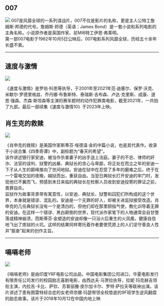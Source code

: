 ## 007
![](https://user-assets.sxlcdn.com/images/951476/FtjhG0z4i8KVdGzbJusXZjl1dysk.jpeg?imageMogr2/strip/auto-orient/thumbnail/1920x9000%3E/quality/90!/interlace/1/format/jpeg)
007是风靡全球的一系列谍战片，007不仅是影片的名称，更是主人公特工詹姆斯·邦德的代号。詹姆斯·邦德（英语：James Bond）是一套小说和系列电影的主角名称。小说原作者是英国作家、前MI6特工伊恩·弗莱明。  
第一部007电影于1962年10月5日公映后，007电影系列风靡全球，历经五十余年长盛不衰。
***

## 速度与激情
![](https://ts1.cn.mm.bing.net/th/id/R-C.ca9c20e8d2eb2e31dad764fcd2f2e958?rik=f%2fDSHZYyoPNJdA&riu=http%3a%2f%2fi.gtimg.cn%2fqqlive%2fimg%2fjpgcache%2ffiles%2fqqvideohori%2fl%2fl9vxrwfdjcw1q4g_a.jpg&ehk=kzRYhNhcTH83AHzqpkbpub%2fXIKnU0tPosL33QTSlLoo%3d&risl=&pid=ImgRaw&r=0)  

《速度与激情》是罗伯·科恩等执导，于2001年至2021年范·迪塞尔、保罗·沃克、米歇尔·罗德里格兹、乔丹娜·布鲁斯特、泰瑞斯·吉布森、卢达·克里斯、成康、道恩·强森、杰森·斯坦森等主演的赛车题材的动作犯罪类电影，截至2021年，一共拍了九部。最后一部续集《速度与激情10》于2023年上映。

## 肖生克的救赎
![](https://n.sinaimg.cn/sinakd10110/184/w1680h904/20210529/2c1c-kquziii2448056.jpg)

《肖申克的救赎》是美国作家斯蒂芬·埃德温·金的中篇小说，也是其代表作。收录于小说合集《四季奇谭》中，副标题为“春天的希望”。   
该作讲述银行家安迪，被当作杀害妻子的凶手送上法庭。妻子的不忠、律师的奸诈、法官的误判、狱警的凶暴、典狱长的贪心与卑鄙，将正处在而立之年的安迪一下子从人生的巅峰推向了世间地狱。安迪在狱中在忍受了多年的磨难之后，终于在一个雷电交加的夜晚，越狱而出，重获自由。当翌日典狱长打开安迪的牢门时，发现他已不翼而飞，预感到末日来临的典狱长在检察人员收到安迪投寄的罪证之前，畏罪自杀。  
监狱作为故事背景带有寓意性，以安迪、典狱长、狱警和囚犯们所构成的这个世界，本身就是错谬、混乱的。安迪是一个无罪的好人，却被关进监狱接受改造。肖申克的几任典狱长没有一个是清白的，但他们却在那里颐指气使，教化训导着无罪的安迪。在这样一个错谬、黑白颠倒的世界，现代派作家笔下的人物通常会自甘堕落或精神崩溃，而斯蒂芬·金塑造的安迪却像一只浴火后重生的火凤凰，健康自信地飞出了炼狱的火坑。这样的结果同样寄托着作者要使荒原上的人们坚守善良人性并“振奋”起来的创作主旨。 
***
## 嗝嗝老师
![](https://ts1.cn.mm.bing.net/th/id/R-C.9c91a6d6c3701f13aa4b0c817b9ed360?rik=aMxZN9D8aRG8Hw&riu=http%3a%2f%2fi1.hdslb.com%2fbfs%2farchive%2f40315b5d37ec4bb69d6593c9bad317f19c8b14d2.jpg&ehk=SlmhDzFJK9BoVG8dIBFlheuq%2br%2f2RKZkycMYYnAJ6j0%3d&risl=&pid=ImgRaw&r=0)  

《嗝嗝老师》是由印度YRF电影公司出品，中国电影集团公司进口，华夏电影发行有限责任公司发行的校园励志喜剧电影，由西达夫·马贺拉执导，拉妮·玛克赫吉领衔主演，内拉吉·卡比、萨钦、苏普丽雅·皮尔加卡尔、罗特·萨拉夫等联袂出演。该片讲述了患有图雷特综合症的女老师奈娜·玛瑟带领全校垫底的9F班学生逆风翻盘的励志故事。该片于2018年10月12在中国内地上映
